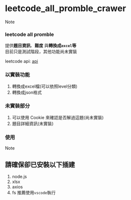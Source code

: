 # leetcode_all_promble_crawer


> [!note]
> ### leetcode all promble
> 提供**題目資訊**、**難度** 與**轉換成`excel`等**  
> 目前只是測試階段，其他功能尚未實裝

leetcode api:  [api](https://leetcode.com/api/problems/all/)

### 以實裝功能
1. 轉換成excel檔(可以依照level分類)
2. 轉換成json格式

### 未實裝部分

1. 可以使用 Cookie 來確認是否解過這題(尚未實裝)
2. 題目詳細資訊(未實裝)


### 使用

>[!note]
> ## 請確保卻已安裝以下插建
>1. node.js
>2. xlsx
>3. axios
>4. fs
>推薦使用`vscode`執行
